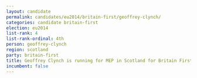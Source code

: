 ```yaml
---
layout: candidate
permalink: candidates/eu2014/britain-first/geoffrey-clynch/
categories: candidate britain-first
election: eu2014
list-rank: 4
list-rank-ordinal: 4th
person: geoffrey-clynch
region: scotland
party: britain-first
title: Geoffrey Clynch is running for MEP in Scotland for Britain First
incumbent: false
---
```

